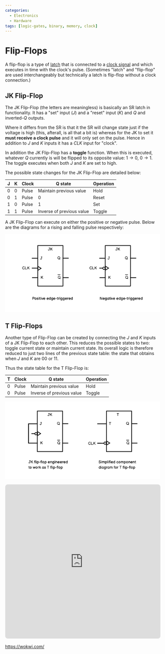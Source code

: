 ```yaml
---
categories:
  - Electronics
  - Hardware
tags: [logic-gates, binary, memory, clock]
---
```


# Flip-Flops

A flip-flop is a type of [latch](/Electronics_and_Hardware/Digital_circuits/Latches.md) that is connected to a [clock signal](/Electronics_and_Hardware/Digital_circuits/Clock_signals.md) and which executes in time with the clock's pulse. (Sometimes "latch" and "flip-flop" are used interchangeably but technically a latch is flip-flop without a clock connection.)

## JK Flip-Flop

The JK Flip-Flop (the letters are meaningless) is basically an SR latch in functionality. It has a "set" input (_J_) and a "reset" input (_K_) and _Q_ and inverted-_Q_ outputs.

Where it differs from the SR is that it the SR will change state just if the voltage is high (this, afterall, is all that a bit is) whereas for the JK to set it **must receive a clock pulse** and it will only set on the pulse. Hence in addition to _J_ and _K_ inputs it has a _CLK_ input for "clock".

In addition the JK Flip-Flop has a **toggle** function. When this is executed, whatever _Q_ currently is will be flipped to its opposite value: $1 \rightarrow 0$,  $0 \rightarrow 1$. The toggle executes when both _J_ and _K_ are set to high.

The possible state changes for the JK Flip-Flop are detailed below:

| J 	| K 	| Clock 	| Q state                   	| Operation 	|
|---	|---	|-------	|---------------------------	|-----------	|
| 0 	| 0 	| Pulse 	| Maintain previous value   	| Hold      	|
| 0 	| 1 	| Pulse 	| 0                         	| Reset     	|
| 1 	| 0 	| Pulse 	| 1                         	| Set       	|
| 1 	| 1 	| Pulse 	| Inverse of previous value 	| Toggle    	|

A JK Flip-Flop can execute on either the positive or negative pulse. Below are the diagrams for a rising and falling pulse respectively:

![](/img/jk-flip-flops.png)



## T Flip-Flops

Another type of Flip-Flop can be created by connecting the _J_ and _K_ inputs of a JK Flip-Flop to each other. This reduces the possible states to two: toggle current state or maintain current state. Its overall logic is therefore reduced to just two lines of the previous state table: the state that obtains when _J_ and _K_ are $0 0$ or $1 1$. 

Thus the state table for the T Flip-Flop is:

| T 	| Clock 	| Q state                   	| Operation 	|
|---	|-------	|---------------------------	|-----------	|
| 0 	| Pulse 	| Maintain previous value   	| Hold      	|
| 0 	| Pulse 	| Inverse of previous value 	| Toggle    	|

![](/img/t-flip-flops.png)


<iframe src="https://withdiode.com/embed/4f015341-dc37-49e6-912a-42a580a1c92e" style="width:100%; height:500px; border:1px solid rgba(0,0,0,0.1); border-radius: 0.5rem; overflow:hidden;" title="LED & Switch" allow="accelerometer; ambient-light-sensor; camera; encrypted-media; geolocation; gyroscope; hid; microphone; midi; payment; usb; vr; xr-spatial-tracking" sandbox="allow-forms allow-modals allow-popups allow-presentation allow-same-origin allow-scripts" ></iframe>


https://wokwi.com/